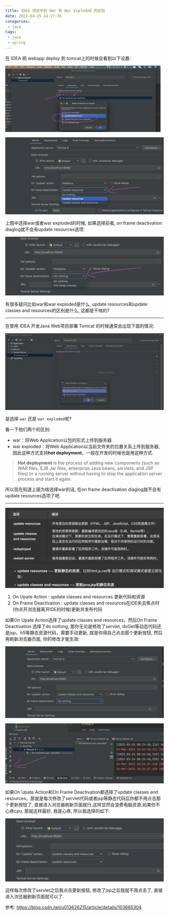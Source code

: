 ```yaml
---
title: IDEA 项目中的 War 和 War Exploded 的区别
date: 2023-04-25 14:27:35
categories:
 - java
tags:
 - java
 - spring
---
```


在 IDEA 把 webapp deploy 到 tomcat上的时候会看到以下设置:

![](/war-vs-war-exploded/a.png)

![](/war-vs-war-exploded/b.png)

上图中选择war或者war exploded的时候, 如果选择前者, on frame deactivation diaglog就不会有update resources选项:

![](/war-vs-war-exploded/c.png)

有很多疑问比如war和war exploded是什么, update resources和update classes and resources的区别是什么, 这都是干啥的?

----

在使用 IDEA 开发Java Web项目部署 Tomcat 的时候通常会出现下面的情况:

![](/war-vs-war-exploded/d.png)

是选择 `war` 还是 `war exploded`呢? 

看一下他们两个的区别:

- war：将Web Application以包的形式上传到服务器
- war exploded：将Web Application以当前文件夹的位置关系上传到服务器, 因此这种方式支持**hot deployment**，一般在开发的时候也是用这种方式. 

> **Hot deployment** is the process of adding new components (such as WAR files, EJB Jar files, enterprise Java beans, servlets, and JSP files) to a running server without having to stop the application server process and start it again.

所以现在知道上面为啥选择war的话, 在on frame deactivation diaglog就不会有update resources选项了吧. 

---

![](/war-vs-war-exploded/e.png)

1. On Upate Action : update classes and resources 更新代码和资源
2. On Frame Deactivation : update classes and resources在IDE失去焦点时(你点开浏览器离开IDE的时候)更新并发布代码

如果On Upate Action选择了update classes and resources，然后On Frame Deactivation 选择了do nothing, 那你无论是修改了servlet, doGet等动态代码还是jsp，h5等静态资源代码，需要手动更新, 就是你得自己点击那个更新按钮, 然后再刷新浏览器页面, 你的修改才能生效:

![](/war-vs-war-exploded/f.png)

![](/war-vs-war-exploded/g.png)

如果On Upate Action和On Frame Deactivation都选择了update classes and resources，那就是每次修改了servlet代码或者jsp等静态代码后你都不用点击那个更新按钮了, 直接进入浏览器刷新页面就行,这样显然会浪费电脑资源,如果你不心疼cpu, 那就这样最好, 我是心疼, 所以我选择的如下:

![](/war-vs-war-exploded/h.png)

这样每次修改了servlet之后我点击更新按钮, 修改了jsp之后我就不用点击了, 直接进入浏览器刷新页面就可以了.

参考: https://blog.csdn.net/u013626215/article/details/103685304



